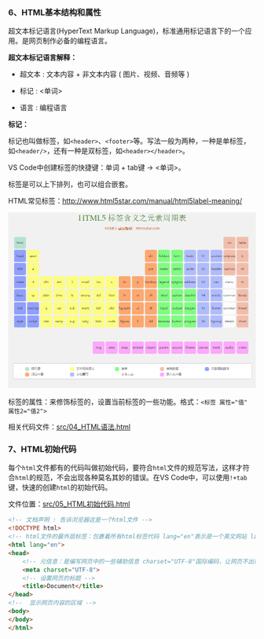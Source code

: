 ### 6、HTML基本结构和属性

超文本标记语言(HyperText Markup Language)，标准通用标记语言下的一个应用。是网页制作必备的编程语言。

**超文本标记语言解释：**

- 超文本 : 文本内容 + 非文本内容 ( 图片、视频、音频等 )
- 标记 : <单词>

- 语言 : 编程语言

**标记：**

标记也叫做标签，如`<header>`、`<footer>`等。写法一般为两种，一种是单标签，如`<header/>`，还有一种是双标签，如`<header></header>`。

VS Code中创建标签的快捷键：单词 + tab键 -> <单词>。

 标签是可以上下排列，也可以组合嵌套。

HTML常见标签：http://www.html5star.com/manual/html5label-meaning/

![image-20201204105353055](note_image/image-20201204105353055.png)

标签的属性：来修饰标签的，设置当前标签的一些功能。格式：`<标签 属性="值" 属性2="值2">`

相关代码文件：[src/04_HTML语法.html](./src/04_HTML语法.html)

### 7、HTML初始代码

每个`html`文件都有的代码叫做初始代码，要符合`html`文件的规范写法，这样才符合`html`的规范，不会出现各种莫名其妙的错误。在VS Code中，可以使用`!+tab`键，快速的创建`html`的初始代码。

文件位置：[src/05_HTML初始代码.html](./src/05_HTML初始代码.html)

```html
<!-- 文档声明 : 告诉浏览器这是一个html文件 -->
<!DOCTYPE html>
<!-- html文件的最外层标签：包裹着所有html标签代码 lang="en"表示是一个英文网站 lang="zh-CN"表示一个中文网站 -->
<html lang="en">
<head>
    <!-- 元信息：是编写网页中的一些辅助信息 charset="UTF-8"国际编码，让网页不出现乱码的情况 -->
    <meta charset="UTF-8">
    <!-- 设置网页的标题 -->
    <title>Document</title>
</head>
<!--  显示网页内容的区域 -->
<body>
</body>
</html>
```





